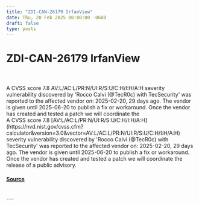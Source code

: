 ```yaml
---
title: "ZDI-CAN-26179 IrfanView"
date: Thu, 20 Feb 2025 00:00:00 -0600
draft: false
type: posts
---
```

# ZDI-CAN-26179 IrfanView

<br/>

<br/>
A CVSS score 7.8 AV:L/AC:L/PR:N/UI:R/S:U/C:H/I:H/A:H severity vulnerability discovered by 'Rocco Calvi (@TecR0c) with TecSecurity' was reported to the affected vendor on: 2025-02-20, 29 days ago. The vendor is given until 2025-06-20 to publish a fix or workaround. Once the vendor has created and tested a patch we will coordinate the
<br/>
A CVSS score 7.8 [AV:L/AC:L/PR:N/UI:R/S:U/C:H/I:H/A:H](https://nvd.nist.gov/cvss.cfm?calculator&version=3.0&vector=AV:L/AC:L/PR:N/UI:R/S:U/C:H/I:H/A:H) severity vulnerability discovered by 'Rocco Calvi (@TecR0c) with TecSecurity' was reported to the affected vendor on: 2025-02-20, 29 days ago. The vendor is given until 2025-06-20 to publish a fix or workaround. Once the vendor has created and tested a patch we will coordinate the release of a public advisory.

#### [Source](http://www.zerodayinitiative.com/advisories/upcoming/)

<br/>
---
